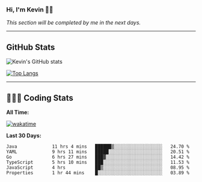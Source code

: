 ### Hi, I'm Kevin 👋🏻

_This section will be completed by me in the next days._


--- 
## GitHub Stats
![Kevin's GitHub stats](https://github-readme-stats.vercel.app/api?username=kevin-kraus&show_icons=true&theme=dark)

[![Top Langs](https://github-readme-stats.vercel.app/api/top-langs/?username=kevin-kraus&layout=compact&theme=dark)]()

---
## 🧑🏻‍💻 Coding Stats

**All Time:**

[![wakatime](https://wakatime.com/badge/user/2ee1869b-72a2-4c21-b5f7-e95432f5a1cf.svg?style=flat)](https://wakatime.com/@2ee1869b-72a2-4c21-b5f7-e95432f5a1cf)

**Last 30 Days:**

<!--START_SECTION:waka-->

```text
Java             11 hrs 4 mins   ██████▒░░░░░░░░░░░░░░░░░░   24.70 %
YAML             9 hrs 11 mins   █████░░░░░░░░░░░░░░░░░░░░   20.51 %
Go               6 hrs 27 mins   ███▓░░░░░░░░░░░░░░░░░░░░░   14.42 %
TypeScript       5 hrs 10 mins   ███░░░░░░░░░░░░░░░░░░░░░░   11.53 %
JavaScript       4 hrs           ██▒░░░░░░░░░░░░░░░░░░░░░░   08.95 %
Properties       1 hr 44 mins    █░░░░░░░░░░░░░░░░░░░░░░░░   03.89 %
```

<!--END_SECTION:waka-->
